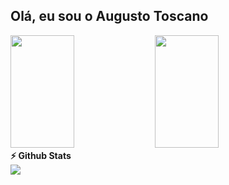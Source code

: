 ## Olá, eu sou o Augusto Toscano
<div>
<img height="180em" width="45%" src="https://github-readme-stats.vercel.app/api?username=atsneto&theme=blue-green"/>
 <span></span>
 <img height="180em" width="45%" src="https://github-readme-stats.vercel.app/api/top-langs/?username=atsneto&theme=blue-green"/>
</div>
<summary><b>⚡ Github Stats</b></summary>

  <div>
  <img src="https://skillicons.dev/icons?i=git,idea,java,postgres,angular" />
</div>


